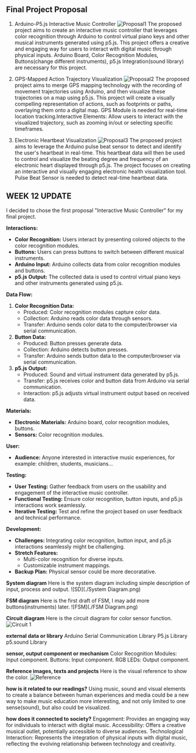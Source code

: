 ## Final Project Proposal
1. Arduino-P5.js Interactive Music Controller
![Proposal1](./Proposal1.png)
The proposed project aims to create an interactive music controller that leverages color recognition through Arduino to control virtual piano keys and other musical instruments generated using p5.js. This project offers a creative and engaging way for users to interact with digital music through physical inputs. Arduino Board, Color Recognition Modules, Buttons(change different instruments), p5.js Integration(sound library) are necessary for this project. 

2. GPS-Mapped Action Trajectory Visualization
![Proposal2](./Proposal2.png)
The proposed project aims to merge GPS mapping technology with the recording of movement trajectories using Arduino, and then visualize these trajectories on a map using p5.js. This project will create a visually compelling representation of actions, such as footprints or paths, overlaying them onto a digital map. GPS Module is needed for real-time location tracking.Interactive Elements: Allow users to interact with the visualized trajectory, such as zooming in/out or selecting specific timeframes.

3. Electronic Heartbeat Visualization
![Proposal3](./Proposal3.png)
The proposed project aims to leverage the Arduino pulse beat sensor to detect and identify the user's heartbeat in real-time. This heartbeat data will then be used to control and visualize the beating degree and frequency of an electronic heart displayed through p5.js. The project focuses on creating an interactive and visually engaging electronic health visualization tool. Pulse Beat Sensor is needed to detect real-time heartbeat data. 

## WEEK 12 UPDATE
I decided to chose the first proposal "Interactive Music Controller" for my final project.

**Interactions:**
- **Color Recognition:** Users interact by presenting colored objects to the color recognition modules.
- **Buttons:** Users can press buttons to switch between different musical instruments.
- **Arduino Input:** Arduino collects data from color recognition modules and buttons.
- **p5.js Output:** The collected data is used to control virtual piano keys and other instruments generated using p5.js.

**Data Flow:**
1. **Color Recognition Data:**
   - Produced: Color recognition modules capture color data.
   - Collection: Arduino reads color data through sensors.
   - Transfer: Arduino sends color data to the computer/browser via serial communication.
2. **Button Data:**
   - Produced: Button presses generate data.
   - Collection: Arduino detects button presses.
   - Transfer: Arduino sends button data to the computer/browser via serial communication.
3. **p5.js Output:**
   - Produced: Sound and virtual instrument data generated by p5.js.
   - Transfer: p5.js receives color and button data from Arduino via serial communication.
   - Interaction: p5.js adjusts virtual instrument output based on received data.

**Materials:**
- **Electronic Materials:** Arduino board, color recognition modules, buttons.
- **Sensors:** Color recognition modules.

**User:**
- **Audience:** Anyone interested in interactive music experiences, for example: children, students, musicians...

**Testing:**
- **User Testing:** Gather feedback from users on the usability and engagement of the interactive music controller.
- **Functional Testing:** Ensure color recognition, button inputs, and p5.js interactions work seamlessly.
- **Iterative Testing:** Test and refine the project based on user feedback and technical performance.

**Development:**
- **Challenges:** Integrating color recognition, button input, and p5.js interactions seamlessly might be challenging.
- **Stretch Features:**
  - Multi-color recognition for diverse inputs.
  - Customizable instrument mappings.
- **Backup Plan:** Physical sensor could be more decoratative.

**System diagram**
Here is the system diagram including simple description of input, process and output.
![SD](./System Diagram.png)

**FSM diagram**
Here is the first draft of FSM, I may add more buttons(instruments) later.
![FSM](./FSM Diagram.png)

**Circuit diagram**
Here is the circuit diagram for color sensor function.
![Circuit 1](./Circuit.png)

**external data or library**
Arduino Serial Communication Library
P5.js Library
p5.sound Library

**sensor, output component or mechanism**
Color Recognition Modules: Input component.
Buttons: Input component.
RGB LEDs: Output component.

**Reference images, texts and projects**
Here is the visual reference to show the color.
![Reference](./Reference.jpg)

**how is it related to our readings?**
Using music, sound and visual elements to create a balance between human experiences and media could be a new way to make music education more interesting, and not only limited to one sense(sound), but also could be visualized. 

**how does it connected to society?**
Engagement: Provides an engaging way for individuals to interact with digital music.
Accessibility: Offers a creative musical outlet, potentially accessible to diverse audiences.
Technological Interaction: Represents the integration of physical inputs with digital music, reflecting the evolving relationship between technology and creativity.

